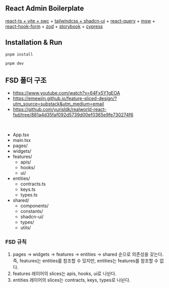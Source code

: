 ## React Admin Boilerplate

[react-ts + vite + swc](https://github.com/vitejs/vite-plugin-react-swc) + [tailwindcss + shadcn-ui](https://ui.shadcn.com/docs/installation/vite) + [react-query](https://tanstack.com/query/latest/docs/framework/react/overview) + [msw](https://mswjs.io) + [react-hook-form](https://react-hook-form.com/) + [zod](https://zod.dev) + [storybook](https://storybook.js.org) + [cypress](https://www.cypress.io)

## Installation & Run

```shell
pnpm install

pnpm dev
```

## FSD 폴더 구조

- https://www.youtube.com/watch?v=64Fx5Y1gEOA
- https://emewjin.github.io/feature-sliced-design/?utm_source=substack&utm_medium=email
- https://github.com/yurisldk/realworld-react-fsd/tree/881a4d35faf092d5739d00ef0365e9fe730274f6

<br />

- App.tsx
- main.tsx
- pages/
- widgets/
- features/
  - apis/
  - hooks/
  - ui/
- entities/
  - contracts.ts
  - keys.ts
  - types.ts
- shared/
  - components/
  - constants/
  - shadcn-ui/
  - types/
  - utils/

### FSD 규칙

1. pages -> widgets -> features -> entities -> shared 순으로 의존성을 갖는다.
   즉, features는 entities를 참조할 수 있지만, entities는 features를 참조할 수 없다.
2. features 레이어의 slices는 apis, hooks, ui로 나뉜다.
3. entities 레이어의 slices는 contracts, keys, types로 나뉜다.
